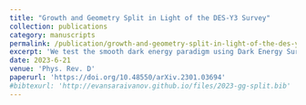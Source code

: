 ```yaml
---
title: "Growth and Geometry Split in Light of the DES-Y3 Survey"
collection: publications
category: manuscripts
permalink: /publication/growth-and-geometry-split-in-light-of-the-des-y3-survey
excerpt: 'We test the smooth dark energy paradigm using Dark Energy Survey (DES) year 1 and year 3 weak lensing and galaxy clustering data. Within the Λ⁢CDM and 𝑤⁢CDM model we separate the expansion and structure growth history by splitting Ωm (and 𝑤) into two metaparameters that allow for different evolution of growth and geometry in the Universe. We consider three different combinations of priors on geometry from CMB, SNIa, BAO, BBN that differ in constraining power but have been designed such that the growth information comes solely from the DES weak lensing and galaxy clustering. For the DES-Y1 data we find no detectable tension between growth and geometry metaparameters in both the Λ⁢CDM and 𝑤⁢CDM parameter space. This statement also holds for DES-Y3 cosmic shear and 3×2  pt analyses. For the combination of DES-Y3 galaxy-galaxy lensing and galaxy clustering (2×2  pt) we measure a tension between our growth and geometry metaparameters of 2.6⁢𝜎 in the Λ⁢CDM and 4.48⁢𝜎 in the 𝑤⁢CDM model space, respectively. We attribute this tension to residual systematics in the DES-Y3 redmagic galaxy sample rather than to new physics. We plan to investigate our findings further using alternative lens samples in DES-Y3 and future weak lensing and galaxy clustering datasets.'
date: 2023-6-21
venue: 'Phys. Rev. D'
paperurl: 'https://doi.org/10.48550/arXiv.2301.03694'
#bibtexurl: 'http://evansaraivanov.github.io/files/2023-gg-split.bib'
---
```



